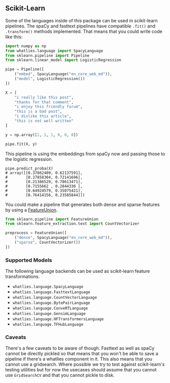 ## Scikit-Learn

Some of the languages inside of this package can be used in scikit-learn pipelines.
The spaCy and fasttext pipelines have compatible `.fit()` and `.transform()` methods
implemented. That means that you could write code like this:

```python
import numpy as np
from whatlies.language import SpacyLanguage
from sklearn.pipeline import Pipeline
from sklearn.linear_model import LogisticRegression

pipe = Pipeline([
    ("embed", SpacyLanguage("en_core_web_md")),
    ("model", LogisticRegression())
])

X = [
    "i really like this post",
    "thanks for that comment",
    "i enjoy this friendly forum",
    "this is a bad post",
    "i dislike this article",
    "this is not well written"
]

y = np.array([1, 1, 1, 0, 0, 0])

pipe.fit(X, y)
```

This pipeline is using the embeddings from spaCy now and passing those
to the logistic regression.

```
pipe.predict_proba(X)
# array([[0.37862409, 0.62137591],
#        [0.27858304, 0.72141696],
#        [0.21386529, 0.78613471],
#        [0.7155662 , 0.2844338 ],
#        [0.64924579, 0.35075421],
#        [0.76414156, 0.23585844]])
```

You could make a pipeline that generates both dense and sparse features by using a
[FeatureUnion](https://scikit-learn.org/stable/modules/generated/sklearn.pipeline.FeatureUnion.html).

```python
from sklearn.pipeline import FeatureUnion
from sklearn.feature_extraction.text import CountVectorizer

preprocess = FeatureUnion([
    ("dense", SpacyLanguage("en_core_web_md")),
    ("sparse", CountVectorizer())
])
```

### Supported Models

The following language backends can be used as scikit-learn feature transformations.

- `whatlies.language.SpacyLanguage`
- `whatlies.language.FasttextLanguage`
- `whatlies.language.CountVectorLanguage`
- `whatlies.language.BytePairLanguage`
- `whatlies.language.ConveRTLanguage`
- `whatlies.language.GensimLanguage`
- `whatlies.language.HFTransformersLanguage`
- `whatlies.language.TFHubLanguage`

### Caveats

There's a few caveats to be aware of though. Fasttext as well as spaCy cannot be directly pickled
so that means that you won't be able to save a pipeline if there's a whatlies component
in it. This also means that you cannot use a gridsearch. Where possible we try to
test against scikit-learn's testing utilities but for now the usecases should assume that you
cannot use `GridSearchCV` and that you cannot pickle to disk.